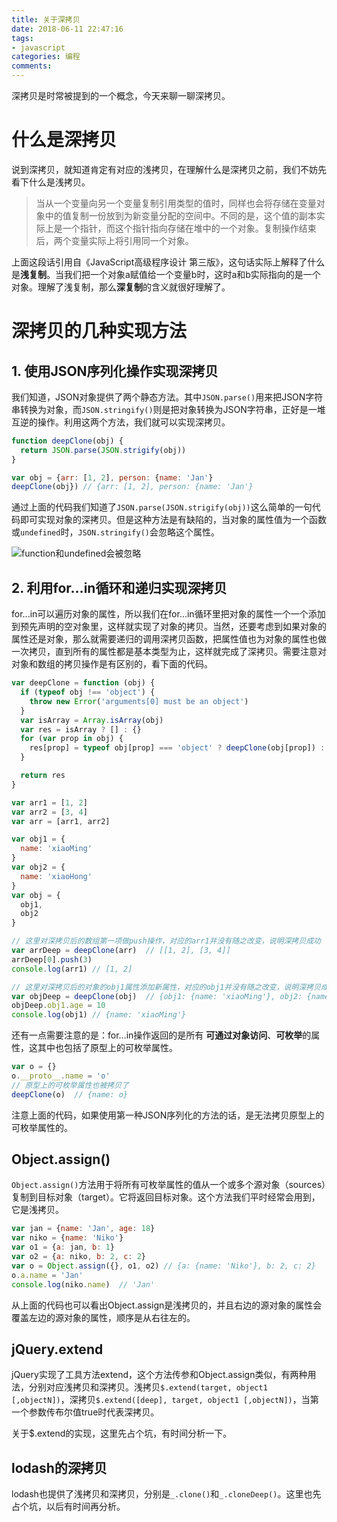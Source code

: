 ```yaml
---
title: 关于深拷贝
date: 2018-06-11 22:47:16
tags: 
- javascript
categories: 编程
comments:
---
```


深拷贝是时常被提到的一个概念，今天来聊一聊深拷贝。
<!-- more -->

# 什么是深拷贝

说到深拷贝，就知道肯定有对应的浅拷贝，在理解什么是深拷贝之前，我们不妨先看下什么是浅拷贝。

> 当从一个变量向另一个变量复制引用类型的值时，同样也会将存储在变量对象中的值复制一份放到为新变量分配的空间中。不同的是，这个值的副本实际上是一个指针，而这个指针指向存储在堆中的一个对象。复制操作结束后，两个变量实际上将引用同一个对象。

上面这段话引用自《JavaScript高级程序设计 第三版》，这句话实际上解释了什么是**浅复制**。当我们把一个对象a赋值给一个变量b时，这时a和b实际指向的是一个对象。理解了浅复制，那么**深复制**的含义就很好理解了。

# 深拷贝的几种实现方法

## 1. 使用JSON序列化操作实现深拷贝
我们知道，JSON对象提供了两个静态方法。其中`JSON.parse()`用来把JSON字符串转换为对象，而`JSON.stringify()`则是把对象转换为JSON字符串，正好是一堆互逆的操作。利用这两个方法，我们就可以实现深拷贝。

```javascript
function deepClone(obj) {
  return JSON.parse(JSON.strigify(obj))
}

var obj = {arr: [1, 2], person: {name: 'Jan'}
deepClone(obj}) // {arr: [1, 2], person: {name: 'Jan'}
```
通过上面的代码我们知道了`JSON.parse(JSON.strigify(obj))`这么简单的一句代码即可实现对象的深拷贝。但是这种方法是有缺陷的，当对象的属性值为一个函数或`undefined`时，`JSON.stringify()`会忽略这个属性。

![function和undefined会被忽略](http://ww1.sinaimg.cn/large/d7f38664ly1g0r2azkelvj20cd01ha9x.jpg)

## 2. 利用for...in循环和递归实现深拷贝
for...in可以遍历对象的属性，所以我们在for...in循环里把对象的属性一个一个添加到预先声明的空对象里，这样就实现了对象的拷贝。当然，还要考虑到如果对象的属性还是对象，那么就需要递归的调用深拷贝函数，把属性值也为对象的属性也做一次拷贝，直到所有的属性都是基本类型为止，这样就完成了深拷贝。需要注意对对象和数组的拷贝操作是有区别的，看下面的代码。

```javascript
var deepClone = function (obj) {
  if (typeof obj !== 'object') {
    throw new Error('arguments[0] must be an object')
  }
  var isArray = Array.isArray(obj)
  var res = isArray ? [] : {}
  for (var prop in obj) {
    res[prop] = typeof obj[prop] === 'object' ? deepClone(obj[prop]) : obj[prop]
  }

  return res
}

var arr1 = [1, 2]
var arr2 = [3, 4]
var arr = [arr1, arr2]

var obj1 = {
  name: 'xiaoMing'
}
var obj2 = {
  name: 'xiaoHong'
}
var obj = {
  obj1,
  obj2
}

// 这里对深拷贝后的数组第一项做push操作，对应的arr1并没有随之改变，说明深拷贝成功
var arrDeep = deepClone(arr)  // [[1, 2], [3, 4]]
arrDeep[0].push(3)
console.log(arr1) // [1, 2]

// 这里对深拷贝后的对象的obj1属性添加新属性，对应的obj1并没有随之改变，说明深拷贝成功
var objDeep = deepClone(obj)  // {obj1: {name: 'xiaoMing'}, obj2: {name: 'xiaoHong'}}
objDeep.obj1.age = 10
console.log(obj1) // {name: 'xiaoMing'}
```

还有一点需要注意的是：for...in操作返回的是所有 **可通过对象访问**、**可枚举**的属性，这其中也包括了原型上的可枚举属性。

```javascript
var o = {}
o.__proto__.name = 'o'
// 原型上的可枚举属性也被拷贝了
deepClone(o)  // {name: o}
```

注意上面的代码，如果使用第一种JSON序列化的方法的话，是无法拷贝原型上的可枚举属性的。

## Object.assign()
`Object.assign()`方法用于将所有可枚举属性的值从一个或多个源对象（sources）复制到目标对象（target）。它将返回目标对象。这个方法我们平时经常会用到，它是浅拷贝。

```javascript
var jan = {name: 'Jan', age: 18}
var niko = {name: 'Niko'}
var o1 = {a: jan, b: 1}
var o2 = {a: niko, b: 2, c: 2}
var o = Object.assign({}, o1, o2) // {a: {name: 'Niko'}, b: 2, c: 2}
o.a.name = 'Jan'
console.log(niko.name)  // 'Jan'
```
从上面的代码也可以看出Object.assign是浅拷贝的，并且右边的源对象的属性会覆盖左边的源对象的属性，顺序是从右往左的。

## jQuery.extend
jQuery实现了工具方法extend，这个方法传参和Object.assign类似，有两种用法，分别对应浅拷贝和深拷贝。浅拷贝`$.extend(target, object1 [,objectN])`，深拷贝`$.extend([deep], target, object1 [,objectN])`，当第一个参数传布尔值true时代表深拷贝。

关于$.extend的实现，这里先占个坑，有时间分析一下。

## lodash的深拷贝
lodash也提供了浅拷贝和深拷贝，分别是`_.clone()`和`_.cloneDeep()`。这里也先占个坑，以后有时间再分析。
